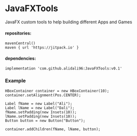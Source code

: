 # JavaFXTools
JavaFX custom tools to help building different Apps and Games



#### repositories:

    mavenCentral()  
    maven { url 'https://jitpack.io' }  

#### dependencies:

    implementation 'com.github.alidali96:JavaFXTools:v0.1'


### Example


    HBoxContainer container = new HBoxContainer(10);  
    container.setAlignment(Pos.CENTER);  
 
    Label fName = new Label("Ali");  
    Label lName = new Label("Dali");  
    fName.setPadding(new Insets(10));  
    lName.setPadding(new Insets(10));  
    Button button = new Button("Button");  

    container.addChildren(fName, lName, button);
